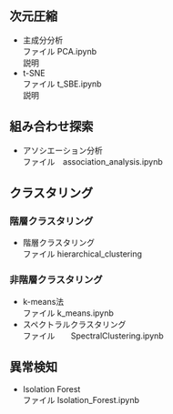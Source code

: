 ## 次元圧縮  
* 主成分分析  
ファイル PCA.ipynb  
説明  
* t-SNE  
ファイル t_SBE.ipynb  
説明

## 組み合わせ探索  
* アソシエーション分析  
ファイル　association_analysis.ipynb

## クラスタリング
### 階層クラスタリング
* 階層クラスタリング  
ファイル hierarchical_clustering  

### 非階層クラスタリング
* k-means法  
ファイル k_means.ipynb
* スペクトラルクラスタリング  
ファイル　　SpectralClustering.ipynb

## 異常検知 
* Isolation Forest  
ファイル Isolation_Forest.ipynb
